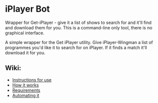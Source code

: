 # iPlayer Bot
Wrapper for Get-iPlayer - give it a list of shows to search for and it'll find and download them for you. This is a command-line only tool, there is no graphical interface.

A simple wrapper for the Get iPlayer utility. Give iPlayer-Wingman a list of programmes you'd like it to search for on iPlayer. If it finds a match it'll download it for you.

## Wiki:
* [Instructions for use](https://github.com/apacketofsweets/iPlayer-Wingman/wiki/Instructions-for-use)
* [How it works](https://github.com/apacketofsweets/iPlayer-Wingman/wiki/How-it-works)
* [Requirements](https://github.com/apacketofsweets/iPlayer-Wingman/wiki/Requirements)
* [Automating it](https://github.com/apacketofsweets/iPlayer-Wingman/wiki/Automating-it)
